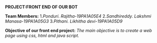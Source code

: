 **PROJECT:FRONT END OF OUR BOT**

**Team Members:**
1.*Ponduri. Rajitha-19PA1A05E4*
2.*Sandhireddy. Lakshmi Manasa-19PA1A05G3*
3.*Pithani. Likhitha devi-19PA1A05D9*

**Objective of our front end project:**
*The main objective is to create a web page using css, html and java script.*
